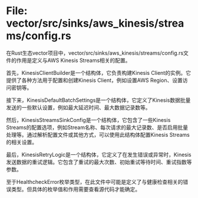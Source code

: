 # File: vector/src/sinks/aws_kinesis/streams/config.rs

在Rust生态vector项目中，vector/src/sinks/aws_kinesis/streams/config.rs文件的作用是定义与AWS Kinesis Streams相关的配置。

首先，KinesisClientBuilder是一个结构体，它负责构建Kinesis Client的实例。它提供了各种方法用于配置和创建Kinesis Client，例如设置AWS Region、设置访问密钥等。

接下来，KinesisDefaultBatchSettings是一个结构体，它定义了Kinesis数据批量发送的一些默认设置，例如最大延迟时间、最大数据记录数等。

然后，KinesisStreamsSinkConfig是一个结构体，它包含了一些Kinesis Streams的配置选项，例如Stream名称、每次请求的最大记录数、是否启用批量处理等。通过解析配置文件或其他方式，可以使用此结构体配置Kinesis Streams的相关设置。

最后，KinesisRetryLogic是一个结构体，它定义了在发生错误或异常时，Kinesis发送数据的重试逻辑。它包含了重试的最大次数、初始重试等待时间、重试指数等参数。

至于HealthcheckError枚举类型，在此文件中可能是定义了与健康检查相关的错误类型。但具体的枚举值和作用需要查看源代码才能确定。

